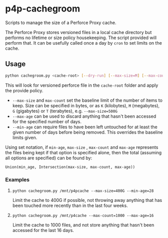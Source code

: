 # p4p-cachegroom
Scripts to manage the size of a Perforce Proxy cache.

The Perforce Proxy stores versioned files in a local cache directory but performs no lifetime or size policy
housekeeping.  The script provided will perform that.  It can be usefully called once a day by `cron`
to set limits on the cache.

## Usage

```sh
python cachegroom.py <cache-root> [--dry-run] [--max-size=M] [--max-count=C] [--min-age=m] [--max-age=M]
```

This will look for versioned perforce file in the `cache-root` folder and apply the provide policy.

- `--max-size` and `max-count` set the baseline limit of the number of items to keep.
  Size can be specified in bytes, or as `K` (kilobytes), `M` (megabytes), `G` (gigabytes) or `T` (terabytes), e.g. `--max-size=500G`  
- `--max-age` can be used to discard anything that hasn't been accessed for the specified number of days.
- `--min-age` can require files to have been left untouched for at least the given number of days before being removed.  This overrides the baseline limits given.

Using set notation, if `min-age`, `max-size` , `max-count` and `max-age` represents the files being kept if that option
is specified alone, then the total (assuming all options are specified) can be found by:

`Union(min_age, Intersection(max-size, max-count, max-age))`

### Examples

1. `python cachegroom.py /mnt/p4pcache --max-size=400G --min-age=28`
   
   Limit the cache to 400G if possible, not throwing away anything that has been touched more recently than in the last four weeks.
2. `python cachegroom.py /mnt/p4cache --max-count=1000 --max-age=16`
   
   Limit the cache to 1000 files, and not store anything that hasn't been accessed for the last 16 days.
